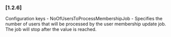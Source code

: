 ### [1.2.6]
Configuration keys
    - NoOfUsersToProcessMembershipJob - Specifies the number of users that will be processed by the user membership update job. The job will stop after the value is reached.
